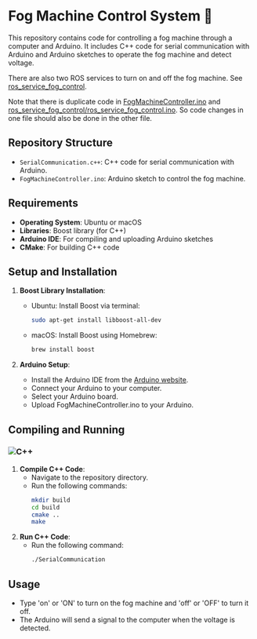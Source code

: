 # Fog Machine Control System 💨

This repository contains code for controlling a fog machine through a computer and Arduino. It includes C++ code for serial communication with Arduino and Arduino sketches to operate the fog machine and detect voltage.

There are also two ROS services to turn on and off the fog machine. See [ros_service_fog_control](ros_service_fog_control).

Note that there is duplicate code in [FogMachineController.ino](FogMachineController.ino) and [ros_service_fog_control/ros_service_fog_control.ino](ros_service_fog_control/ros_service_fog_control.ino). So code changes in one file should also be done in the other file.

## Repository Structure

- `SerialCommunication.c++`: C++ code for serial communication with Arduino.
- `FogMachineController.ino`: Arduino sketch to control the fog machine.

## Requirements

- **Operating System**: Ubuntu or macOS
- **Libraries**: Boost library (for C++)
- **Arduino IDE**: For compiling and uploading Arduino sketches
- **CMake**: For building C++ code

## Setup and Installation

1. **Boost Library Installation**:
   - Ubuntu: Install Boost via terminal:
     ```bash
     sudo apt-get install libboost-all-dev
     ```
   - macOS: Install Boost using Homebrew:
     ```bash
     brew install boost
     ```

2. **Arduino Setup**:
   - Install the Arduino IDE from the [Arduino website](https://www.arduino.cc/en/software).
   - Connect your Arduino to your computer.
   - Select your Arduino board.
   - Upload FogMachineController.ino to your Arduino.

## Compiling and Running

### ![C++](https://img.shields.io/badge/c++-%2300599C.svg?style=for-the-badge&logo=c%2B%2B&logoColor=white)

1. **Compile C++ Code**:
   - Navigate to the repository directory.
   - Run the following commands:
     ```bash
     mkdir build
     cd build
     cmake ..
     make
     ```
2. **Run C++ Code**:
    - Run the following command:
      ```bash
      ./SerialCommunication
      ```

## Usage
  - Type 'on' or 'ON' to turn on the fog machine and 'off' or 'OFF' to turn it off.
  - The Arduino will send a signal to the computer when the voltage is detected.
